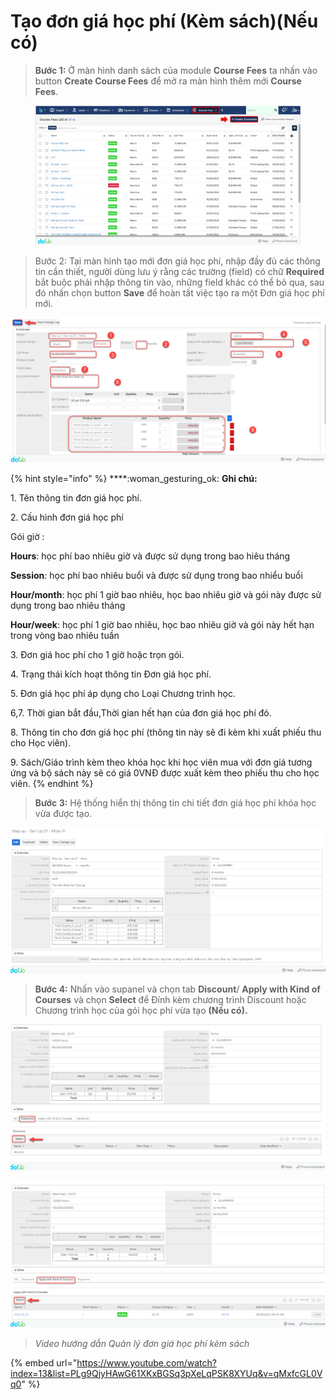 # Tạo đơn giá học phí (Kèm sách)(Nếu có)

> **Bước 1:** Ở màn hình danh sách của module **Course Fees** ta nhấn vào button **Create Course Fees** để mở ra màn hình thêm mới **Course Fees**.

<figure><img src="../../.gitbook/assets/image (6) (2).png" alt=""><figcaption></figcaption></figure>

> Bước 2: Tại màn hình tạo mới đơn giá học phí, nhập đầy đủ các thông tin cần thiết, người dùng lưu ý rằng các trường (field) có chữ **Required** bắt buộc phải nhập thông tin vào, những field khác có thể bỏ qua, sau đó nhấn chọn button **Save** để hoàn tất việc tạo ra một Đơn giá học phí mới.

![](../../.gitbook/assets/dghp1.png)

{% hint style="info" %}
****:woman\_gesturing\_ok: **Ghi chú:**

1\. Tên thông tin đơn giá học phí.

2\. Cấu hình đơn giá học phí

Gói giờ :&#x20;

**Hours**: học phí bao nhiêu giờ và được sử dụng trong bao hiêu tháng

**Session**: học phí bao nhiêu buổi và được sử dụng trong bao nhiểu buổi

**Hour/month**: học phí 1 giờ bao nhiêu, học bao nhiêu giờ và gói này được sử dụng trong bao nhiêu tháng

**Hour/week**: học phí 1 giờ bao nhiêu, học bao nhiêu giờ và gói này hết hạn trong vòng bao nhiêu tuần

3\. Đơn giá hoc phí cho 1 giờ hoặc trọn gói.

4\. Trạng thái kích hoạt thông tin Đơn giá học phí.

5\. Đơn giá học phí áp dụng cho Loại Chương trình học.

6,7. Thời gian bắt đầu,Thời gian hết hạn của đơn giá học phí đó.

8\. Thông tin cho đơn giá học phí (thông tin này sẽ đi kèm khi xuất phiếu thu cho Học viên).

9\. Sách/Giáo trình kèm theo khóa học khi học viên mua với đơn giá tương ứng và bộ sách này sẽ có giá 0VNĐ được xuất kèm theo phiếu thu cho học viên.
{% endhint %}

> **Bước 3:** Hệ thống hiển thị thông tin chi tiết đơn giá học phí khóa học vừa được tạo.

![](../../.gitbook/assets/dghpfn.png)

> **Bước 4:** Nhấn vào supanel và chọn tab **Discount**/ **Apply with Kind of Courses** và chọn **Select** để Đính kèm chương trình Discount hoặc Chương trình học của gói học phí vừa tạo **(Nếu có).**

![](../../.gitbook/assets/dongiahp2.png)

![](../../.gitbook/assets/dghp3.png)

> _Video hướng dẫn Quản lý đơn giá học phí kèm sách_

{% embed url="https://www.youtube.com/watch?index=13&list=PLg9QjyHAwG61XKxBGSq3pXeLqPSK8XYUq&v=qMxfcGL0Vq0" %}
